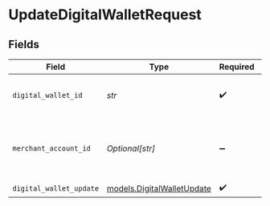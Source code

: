 # UpdateDigitalWalletRequest


## Fields

| Field                                                          | Type                                                           | Required                                                       | Description                                                    | Example                                                        |
| -------------------------------------------------------------- | -------------------------------------------------------------- | -------------------------------------------------------------- | -------------------------------------------------------------- | -------------------------------------------------------------- |
| `digital_wallet_id`                                            | *str*                                                          | :heavy_check_mark:                                             | The ID of the digital wallet to edit.                          | 1808f5e6-b49c-4db9-94fa-22371ea352f5                           |
| `merchant_account_id`                                          | *Optional[str]*                                                | :heavy_minus_sign:                                             | The ID of the merchant account to use for this request.        | default                                                        |
| `digital_wallet_update`                                        | [models.DigitalWalletUpdate](../models/digitalwalletupdate.md) | :heavy_check_mark:                                             | N/A                                                            |                                                                |
